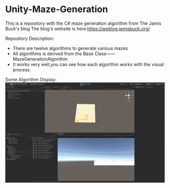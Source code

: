 # Unity-Maze-Generation
This is a repository with the C# maze generation algorithm from The Jamis Buck's blog
The blog's website is here:https://weblog.jamisbuck.org/

Repository Description:
- There are twelve algorithms to generate various mazes
- All algorithms is derived from the Base Class——MazeGenerationAlgorithm
- It works very well,you can see how each algorithm works with the visual process.

Some Algorithm Display:
![image](https://github.com/highplayer3/Unity-Maze-Generation/blob/master/GIF/Maze-%E9%80%92%E5%BD%92%E5%9B%9E%E6%BA%AF.gif)


